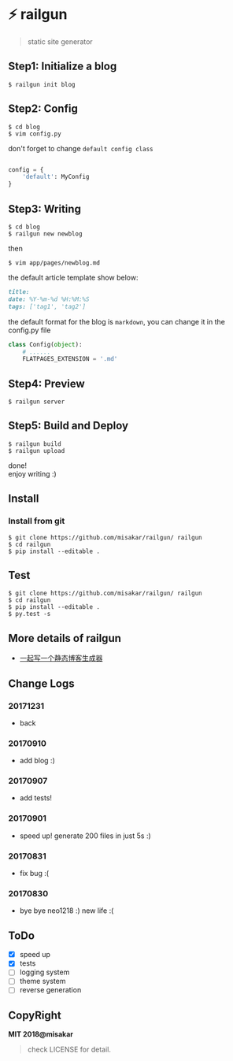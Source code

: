 # ⚡️ railgun

> static site generator

## Step1: Initialize a blog

```shell
$ railgun init blog
```

## Step2: Config

```shell
$ cd blog
$ vim config.py
```

don't forget to change ``default config class``
```python

config = {
    'default': MyConfig
}
```

## Step3: Writing

```shell
$ cd blog
$ railgun new newblog
```

then

```shell
$ vim app/pages/newblog.md
```

the default article template show below:

```markdown
title:
date: %Y-%m-%d %H:%M:%S
tags: ['tag1', 'tag2']
```

the default format for the blog is ``markdown``, you can change it in the config.py file

```python
class Config(object):
    # ......
    FLATPAGES_EXTENSION = '.md'
```

## Step4: Preview
```shell
$ railgun server
```

## Step5: Build and Deploy

```shell
$ railgun build
$ railgun upload
```

done! <br/>
enjoy writing :)

## Install

### Install from git

```shell
$ git clone https://github.com/misakar/railgun/ railgun
$ cd railgun
$ pip install --editable .
```

## Test

```shell
$ git clone https://github.com/misakar/railgun/ railgun
$ cd railgun
$ pip install --editable .
$ py.test -s
```

## More details of railgun

+ [一起写一个静态博客生成器]()

## Change Logs

### 20171231

+ back

### 20170910

+ add blog :)

### 20170907

+ add tests!

### 20170901

+ speed up! generate 200 files in just 5s :)

### 20170831

+ fix bug :(

### 20170830

+ bye bye neo1218 :) new life :(

## ToDo

+ [x] speed up
+ [x] tests
+ [ ] logging system
+ [ ] theme system
+ [ ] reverse generation

## CopyRight


**MIT 2018@misakar** <br/>

> check LICENSE for detail.
